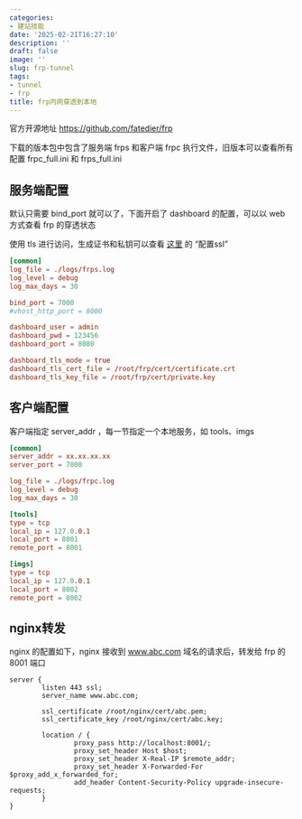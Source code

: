 ```yaml
---
categories:
- 建站技能
date: '2025-02-21T16:27:10'
description: ''
draft: false
image: ''
slug: frp-tunnel
tags:
- tunnel
- frp
title: frp内网穿透到本地
---
```


官方开源地址 https://github.com/fatedier/frp 

下载的版本包中包含了服务端 frps 和客户端 frpc 执行文件，旧版本可以查看所有配置 frpc_full.ini 和 frps_full.ini

## 服务端配置 

默认只需要 bind_port 就可以了，下面开启了 dashboard 的配置，可以以 web 方式查看 frp 的穿透状态

使用 tls 进行访问，生成证书和私钥可以查看 [这里](https://hujiao24.github.io/archives/ubuntu-deploy) 的 “配置ssl” 

```conf
[common]
log_file = ./logs/frps.log
log_level = debug
log_max_days = 30

bind_port = 7000
#vhost_http_port = 8000

dashboard_user = admin
dashboard_pwd = 123456
dashboard_port = 8080

dashboard_tls_mode = true
dashboard_tls_cert_file = /root/frp/cert/certificate.crt
dashboard_tls_key_file = /root/frp/cert/private.key

```

## 客户端配置

客户端指定 server_addr ，每一节指定一个本地服务，如 tools、imgs

```conf
[common]
server_addr = xx.xx.xx.xx
server_port = 7000

log_file = ./logs/frpc.log
log_level = debug
log_max_days = 30

[tools]
type = tcp
local_ip = 127.0.0.1
local_port = 8001
remote_port = 8001

[imgs]
type = tcp
local_ip = 127.0.0.1
local_port = 8002
remote_port = 8002
```

## nginx转发

nginx 的配置如下，nginx 接收到 www.abc.com 域名的请求后，转发给 frp 的 8001 端口

```nginx
server {
        listen 443 ssl;
        server_name www.abc.com;

        ssl_certificate /root/nginx/cert/abc.pem;
        ssl_certificate_key /root/nginx/cert/abc.key;

        location / {
                proxy_pass http://localhost:8001/;
                proxy_set_header Host $host;
                proxy_set_header X-Real-IP $remote_addr;
                proxy_set_header X-Forwarded-For $proxy_add_x_forwarded_for;
                add_header Content-Security-Policy upgrade-insecure-requests;
        }
}
```
